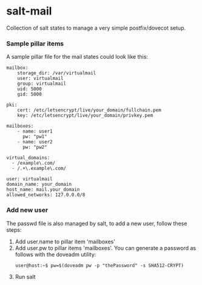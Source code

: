 # salt-mail

Collection of salt states to manage a very simple postfix/dovecot setup.

### Sample pillar items

A sample pillar file for the mail states could look like this:

```
mailbox:
    storage_dir: /var/virtualmail
    user: virtualmail
    group: virtualmail
    uid: 5000
    gid: 5000

pki:
    cert: /etc/letsencrypt/live/your_domain/fullchain.pem
    key: /etc/letsencrypt/live/your_domain/privkey.pem

mailboxes:
    - name: user1
      pw: "pw1"
    - name: user2
      pw: "pw2"

virtual_domains:
  - /example\.com/
  - /.+\.example\.com/

user: virtualmail
domain_name: your_domain
host_name: mail.your_domain
allowed_networks: 127.0.0.0/8 

```

### Add new user

The passwd file is also managed by salt, to add a new user, follow these steps:

1) Add user.name to pillar item 'mailboxes'
2) Add user.pw to pillar items 'mailboxes'. You can generate a password as follows with the doveadm utility:
    ```
    user@host:~$ pw=$(doveadm pw -p "thePassword" -s SHA512-CRYPT)
    ```
3) Run salt
